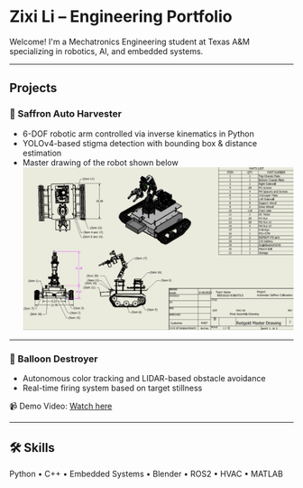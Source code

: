 # Zixi Li – Engineering Portfolio

Welcome! I'm a Mechatronics Engineering student at Texas A&M specializing in robotics, AI, and embedded systems.

---

## Projects

### 🌸 Saffron Auto Harvester
- 6-DOF robotic arm controlled via inverse kinematics in Python  
- YOLOv4-based stigma detection with bounding box & distance estimation  
- Master drawing of the robot shown below  
![Saffron Harvester Robot Master Drawing](RedGold_MasterDrawing.png)

---

### 🎯 Balloon Destroyer
- Autonomous color tracking and LIDAR-based obstacle avoidance  
- Real-time firing system based on target stillness  

📹 Demo Video: [Watch here](https://drive.google.com/file/d/13DOgFnZRKw2B_BtkJqVHfoBgalWu6pOa/view)

---

## 🛠️ Skills
Python • C++ • Embedded Systems • Blender • ROS2 • HVAC • MATLAB
